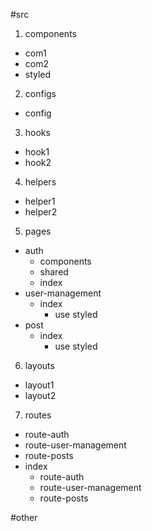 #src

1. components

- com1
- com2
- styled

2. configs

- config

3. hooks

- hook1
- hook2

4. helpers

- helper1
- helper2

5. pages

- auth
  - components
  - shared
  - index
- user-management
  - index
    - use styled
- post
  - index
    - use styled

6. layouts

- layout1
- layout2

7. routes

- route-auth
- route-user-management
- route-posts
- index
  - route-auth
  - route-user-management
  - route-posts

#other

